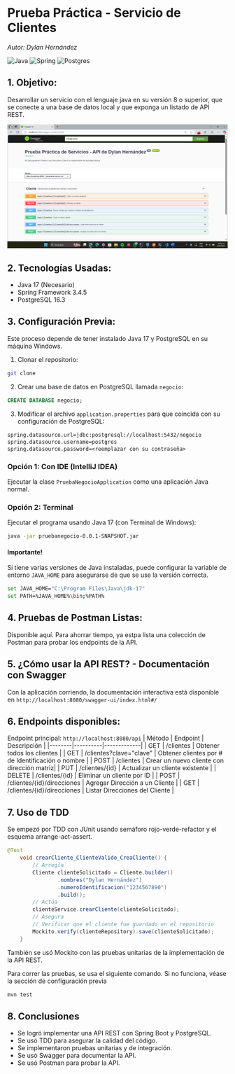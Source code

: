 # Prueba Práctica - Servicio de Clientes
*Autor: Dylan Hernández*

![Java](https://img.shields.io/badge/java-%23ED8B00.svg?style=for-the-badge&logo=openjdk&logoColor=white)
![Spring](https://img.shields.io/badge/spring-%236DB33F.svg?style=for-the-badge&logo=spring&logoColor=white)
![Postgres](https://img.shields.io/badge/postgres-%23316192.svg?style=for-the-badge&logo=postgresql&logoColor=white)

## 1. Objetivo:
Desarrollar un servicio con el lenguaje java en su versión 8 o superior, que se conecte a una base de datos local y que exponga un listado de API REST.

<img src="./images/API.png" alt="Diagrama de clases" width="600"/>

## 2. Tecnologías Usadas:
- Java 17 (Necesario)
- Spring Framework 3.4.5
- PostgreSQL 16.3

## 3. Configuración Previa:
Este proceso depende de tener instalado Java 17 y PostgreSQL en su máquina Windows.
1. Clonar el repositorio:
```bash
git clone
```
2. Crear una base de datos en PostgreSQL llamada `negocio`:
```sql
CREATE DATABASE negocio;
```
3. Modificar el archivo `application.properties` para que coincida con su configuración de PostgreSQL:
```properties
spring.datasource.url=jdbc:postgresql://localhost:5432/negocio
spring.datasource.username=postgres
spring.datasource.password=<reemplazar con su contraseña>
```
### Opción 1: Con IDE (IntelliJ IDEA)
Ejecutar la clase `PruebaNegocioApplication` como una aplicación Java normal.

### Opción 2: Terminal
Ejecutar el programa usando Java 17 (con Terminal de Windows):
```bash
java -jar pruebanegocio-0.0.1-SNAPSHOT.jar
```
#### Importante!
Si tiene varias versiones de Java instaladas, puede configurar la variable de entorno `JAVA_HOME` para asegurarse de que se use la versión correcta.
```bash
set JAVA_HOME="C:\Program Files\Java\jdk-17"
set PATH=%JAVA_HOME%\bin;%PATH%
```

## 4. Pruebas de Postman Listas:
<a src="https://github.com/dylanhdz/pruebanegocio/blob/main/pruebas_con_postman.json">Disponible aquí</a>. Para ahorrar tiempo, ya estpa lista una colección de Postman para probar los endpoints de la API.

## 5. ¿Cómo usar la API REST? - Documentación con Swagger
Con la aplicación corriendo, la documentación interactiva está disponible en `http://localhost:8080/swagger-ui/index.html#/`

## 6. Endpoints disponibles:
Endpoint principal: `http://localhost:8080/api`
| Método | Endpoint | Descripción |
|--------|----------|-------------|
| GET    | /clientes | Obtener todos los clientes |
| GET    | /clientes?clave="clave" | Obtener clientes por # de Identificación o nombre  |
| POST   | /clientes | Crear un nuevo cliente con dirección matriz|
| PUT    | /clientes/{id} | Actualizar un cliente existente |
| DELETE | /clientes/{id} | Eliminar un cliente por ID |
| POST    | /clientes/{id}/direcciones | Agregar Dirección a un Cliente |
| GET    | /clientes/{id}/direcciones | Listar Direcciones del Cliente |

## 7. Uso de TDD
Se empezó por TDD con JUnit usando semáforo rojo-verde-refactor y el esquema arrange-act-assert.
```java
@Test
    void crearCliente_ClienteValido_CreaCliente() {
        // Arregla
        Cliente clienteSolicitado = Cliente.builder()
                .nombres("Dylan Hernández")
                .numeroIdentificacion("1234567890")
                .build();
        // Actúa
        clienteService.crearCliente(clienteSolicitado);
        // Asegura
        // Verificar que el cliente fue guardado en el repositorio
        Mockito.verify(clienteRepository).save(clienteSolicitado);
    }
```
También se usó Mockito con las pruebas unitarias de la implementación de la API REST.

Para correr las pruebas, se usa el siguiente comando. Si no funciona, véase la sección de configuración previa
```bash
mvn test
```
## 8. Conclusiones
- Se logró implementar una API REST con Spring Boot y PostgreSQL.
- Se usó TDD para asegurar la calidad del código.
- Se implementaron pruebas unitarias y de integración.
- Se usó Swagger para documentar la API.
- Se usó Postman para probar la API.




